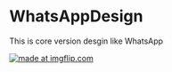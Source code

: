 # WhatsAppDesign

This is core version desgin like WhatsApp



<a href="https://imgflip.com/gif/3gt6q3"><img src="https://im6.ezgif.com/tmp/ezgif-6-14091804eebf.gif" title="made at imgflip.com"/></a>

